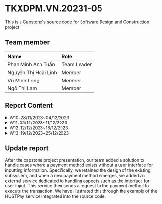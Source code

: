 # TKXDPM.VN.20231-05

This is a Capstone's source code for Software Design and Construction project

## Team member

| Name                 | Role        |
| :------------------- | :---------- |
| Phan Minh Anh Tuấn   | Team Leader |
| Nguyễn Thị Hoài Linh | Member      |
| Vũ Minh Long         | Member      |
| Ngô Thị Lam          | Member      |

## Report Content

<details>
  <summary>W10: 28/11/2023~04/12/2023 </summary>
<br>
<details>
<summary>Phan Minh Anh Tuấn</summary>
<br>

- Assigned tasks:

  - Refactor the code base of AIMS project

- Implementation details:
  - Pull Request(s): [https://github.com/pmatuan/TKXDPM.VP.20231-05/pull/1](https://github.com/pmatuan/TKXDPM.VP.20231-05/pull/1)
    [https://github.com/pmatuan/TKXDPM.VP.20231-05/pull/2](https://github.com/pmatuan/TKXDPM.VP.20231-05/pull/2)
    [https://github.com/pmatuan/TKXDPM.VP.20231-05/pull/3](https://github.com/pmatuan/TKXDPM.VP.20231-05/pull/3)
  - Specific implementation details:
    - Refactor code of cart, place-order and payment

</details>

<details>
<summary>Nguyễn Thị Hoài Linh</summary>
<br>

- Assigned tasks:

  - Conducting an analysis of coupling levels between classes related to payment functionality.

- Implementation details:
  - Pull Request(s): [Link to pull request](https://github.com/pmatuan/TKXDPM.VP.20231-05/pull/5)
  - Specific implementation details:
    - Conducted an analysis of the coupling between classes related to payment functionality, then introduced comments in the code indicating the type of coupling

</details>

<details>
<summary>Vũ Minh Long</summary>
<br>

- Assigned tasks:

  - Conducting an analysis of coupling levels between classes related to payment functionality.

- Implementation details:
  - Pull Request(s): [https://github.com/pmatuan/TKXDPM.VP.20231-05/pull/9](https://github.com/pmatuan/TKXDPM.VP.20231-05/pull/9)
  - Specific implementation details:
    - Conducted an analysis of the coupling between classes related to payment functionality, then introduced comments in the code indicating the type of coupling and potential solution to reduce coupling.

</details>

<details>
<summary>Ngô Thị Lam</summary>
<br>
- Assigned tasks:

- Conducting an analysis of coupling levels between classes related to cart functionality.

- Implementation details:
  - Pull Request(s): https://github.com/pmatuan/TKXDPM.VP.20231-05/pull/7
  - Specific implementation details:
    - Comments code indicating the type of coupling

</details>

</details>

<details>
  <summary>W11: 05/12/2023~11/12/2023 </summary>
<br>

<details>
<summary>Phan Minh Anh Tuấn</summary>
<br>

- Assigned Tasks:

  - Fix control coupling in `PaymentSubsystemFactory`
  - Resolve stamp coupling in the handling process of the place order service
  - Correct the calculation of order shipping fees
  - Introduce a new exception class
  - Enhance cohesion in the cart and order service

- Implementation Details:

  - Pull Request(s):

    - [PR #11](https://github.com/pmatuan/TKXDPM.VP.20231-05/pull/11)
    - [PR #12](https://github.com/pmatuan/TKXDPM.VP.20231-05/pull/12)
    - [PR #14](https://github.com/pmatuan/TKXDPM.VP.20231-05/pull/14)
    - [PR #15](https://github.com/pmatuan/TKXDPM.VP.20231-05/pull/15)
    - [PR #16](https://github.com/pmatuan/TKXDPM.VP.20231-05/pull/16)
    - [PR #17](https://github.com/pmatuan/TKXDPM.VP.20231-05/pull/17)

  - Specific Implementation Details:

    - Fix control coupling in `PaymentSubsystemFactory` using annotations and reflection.
    - Resolve stamp coupling in the place order service by modifying the handling of stamp-related processes.
    - Correct the calculation of order shipping fees.
    - Introduce a new exception class; avoid direct usage of `AimsException`.
    - Enhance cohesion in cart and order service by splitting into subclasses.

</details>

<details>
<summary>Nguyễn Thị Hoài Linh</summary>
<br>

- Assigned tasks:

  - Conducting an analysis of cohesion levels between classes related to payment functionality.
  - Developing front-end code base

- Implementation details:
  - Pull Request(s):
    - [Pull request for analysis of cohesion levels](https://github.com/pmatuan/TKXDPM.VP.20231-05/pull/18)
    - [Pull request for front-end code base](https://github.com/pmatuan/TKXDPM.VP.20231-05/pull/13)
  - Specific implementation details:
    - Conducted cohesion analysis between payment-related classes, identified types of cohesion, and added comments in the code.
    - Created the front-end code base, focusing on user interface components.

</details>

<details>
<summary>Ngô Thị Lam</summary>
<br>

- Assigned tasks:

  - Conduct analysis of cohesion levels in cart related classes

- Implementation details:
  - Pull Request(s):
    - [Cohesion analysis](https://github.com/pmatuan/TKXDPM.VP.20231-05/pull/20)
  - Specific implementation details:
    - Analyze cohesion levels in cart related classes by adding comments in the source code.

</details>

<details>
<summary>Vũ Minh Long</summary>
<br>

- Assigned tasks:

  - Conduct analysis of cohesion levels in place order related classes.

- Implementation details:
  - Pull Request(s):
    - [Cohesion analysis](https://github.com/pmatuan/TKXDPM.VP.20231-05/pull/22)
  - Specific implementation details:
    - Analyze cohesion levels in place related classes by adding comments in the source code.

</details>
</details>

<details>
  <summary>W12: 12/12/2023~18/12/2023 </summary>
<br>

<details>
<summary>Phan Minh Anh Tuấn</summary>
<br>

- Assigned Tasks:

  - Analyze the design principles of order.
  - Coding use case cancel order.

- Implementation Details:

  - Pull Request(s):

    - [PR #27](https://github.com/pmatuan/TKXDPM.VP.20231-05/pull/27)
    - [PR #28](https://github.com/pmatuan/TKXDPM.VP.20231-05/pull/31)

  - Specific Implementation Details:

    - Analyze the SOLID design principles of classes related to order.
    - Coding classes of use case cancel order.

</details>

<details>
<summary>Nguyễn Thị Hoài Linh</summary>
<br>

- Assigned tasks:

  - Reviewed and commented on the adherence of the payment-related classes to the SOLID principles.
  - Implementing code related to order processing for the admin.

- Implementation details:
  - Pull Request(s):
    - [PR - SOLID principles](https://github.com/pmatuan/TKXDPM.VP.20231-05/pull/32)
    - [PR - Order processing](https://github.com/pmatuan/TKXDPM.VP.20231-05/pull/26)
  - Specific implementation details:
    - Conducted a analysis of the adherence to SOLID principles in payment-related classes.
    - Added comments to the code reflecting the adherence to SOLID principles.
    - Implemented order processing functionality.

</details>

<details>
<summary>Ngô Thị Lam</summary>
<br>

- Assigned tasks:

  - Analyze SOLID of cart related classes
  - Implement CRUD feature for Media related classes

- Implementation details:
  - Pull Request(s):
    - [29](https://github.com/pmatuan/TKXDPM.VP.20231-05/pull/29)
    - [33](https://github.com/pmatuan/TKXDPM.VP.20231-05/pull/33)
  - Specific implementation details:
    - Added MediaController, MediaService and necessary DTO classes
    - Added CRUD methods in MediaController, MediaService

</details>

<details>
<summary>Vũ Minh Long</summary>
<br>

- Assigned tasks:

  - Implement user management use cases for admin.
  - Review and comment on the adherence of user management related classes to the SOLID principles.

- Implementation details:
  - Pull Request(s):
    - [User management](https://github.com/pmatuan/TKXDPM.VP.20231-05/pull/30)
    - [SOLID principles](https://github.com/pmatuan/TKXDPM.VP.20231-05/pull/36)
  - Specific implementation details:
    - Implement code for user management related entity, repository, service and controller classes.
    - Conducted an analysis of the adherence to SOLID principles in user managment related classes.

</details>
</details>

<details>
  <summary>W13: 19/12/2023~25/12/2023 </summary>
<br>

<details>
<summary>Phan Minh Anh Tuấn</summary>
<br>

- Assigned Tasks:

  - Connect the frontend to the backend of the order section (cart and order).
  - Save cartId to cookie.
  - Fix CORS in backend.

- Implementation Details:

  - Pull Request(s):

    - [PR #39](https://github.com/pmatuan/TKXDPM.VP.20231-05/pull/39)
    - [PR #41](https://github.com/pmatuan/TKXDPM.VP.20231-05/pull/41)
    - [PR #42](https://github.com/pmatuan/TKXDPM.VP.20231-05/pull/42)
    - [PR #43](https://github.com/pmatuan/TKXDPM.VP.20231-05/pull/43)
    - [PR #44](https://github.com/pmatuan/TKXDPM.VP.20231-05/pull/44)

  - Specific Implementation Details:

    - Connect the frontend to the backend of the order section (cart and order).
    - Initial cartId and save it to cookie if user don't have cart before.
    - Fix CORS in backend by add CorsConfig class.

</details>

<details>
<summary>Nguyễn Thị Hoài Linh</summary>
<br>

- Assigned tasks:

  - Writing test cases for unit testing.
  - Implementing the connection between the customer interface for order placement and entering delivery information with the backend.

- Implementation details:
  - Pull Request(s):
    - [PR - Unit test](https://github.com/pmatuan/TKXDPM.VP.20231-05/pull/49)
    - [PR - Place order](https://github.com/pmatuan/TKXDPM.VP.20231-05/pull/45)
    - [PR - Order management](https://github.com/pmatuan/TKXDPM.VP.20231-05/pull/61)
  - Specific implementation details:
    - Wrote comprehensive test cases for unit tests.
    - Implemented the connection between the customer interface and the backend for order placement and entering delivery information.
    - Developed order management UI for administrators.

</details>

<details>
<summary>Ngô Thị Lam</summary>
<br>

- Assigned tasks:

  - Change Instant to LocalDate
  - Implement front end for media operations

- Implementation details:
  - Pull Request(s):
    - [53](https://github.com/pmatuan/TKXDPM.VP.20231-05/pull/53)
    - [46](https://github.com/pmatuan/TKXDPM.VP.20231-05/pull/46)
  - Specific implementation details:
    - Convert all files that use Instant to LocalDate class
    - Implement the front end for media crud filter search

</details>

<details>
<summary>Vũ Minh Long</summary>
<br>

- Assigned tasks:

  - Implement front-end code for user management.

- Implementation details:
  - Pull Request(s):
    - [PR #47](https://github.com/pmatuan/TKXDPM.VP.20231-05/pull/47)
  - Specific implementation details:
    - Implement admin menu for user management.
    - Edit user hasn't been fully implemented.

</details>
</details>


## Update report

After the capstone project presentation, our team added a solution to handle cases where a payment method exists without a user interface for inputting information. Specifically, we retained the design of the existing subsystem, and when a new payment method emerges, we added an external service dedicated to handling aspects such as the interface for user input. This service then sends a request to the payment method to execute the transaction. We have illustrated this through the example of the HUSTPay service integrated into the source code. 